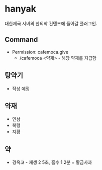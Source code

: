 # hanyak

대한제국 서버의 한의학 컨텐츠에 들어갈 플러그인.

## Command
- Permission: cafemoca.give
  - /cafemoca <약재> - 해당 약재를 지급함
  
## 탕약기
- 작성 예정

## 약재
- 인삼
- 복령
- 지황

## 약
- 경옥고 - 재생 2 5초, 흡수 1 2분 = 황금사과
